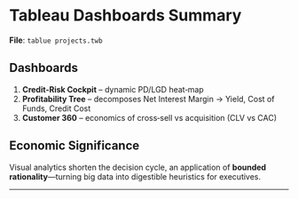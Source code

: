 # Tableau Dashboards Summary

**File**: `tablue projects.twb`

## Dashboards
1. **Credit‑Risk Cockpit** – dynamic PD/LGD heat‑map  
2. **Profitability Tree** – decomposes Net Interest Margin -> Yield, Cost of Funds, Credit Cost  
3. **Customer 360** – economics of cross‑sell vs acquisition (CLV vs CAC)

## Economic Significance
Visual analytics shorten the decision cycle, an application of **bounded rationality**—turning big data into digestible heuristics for executives.

---
